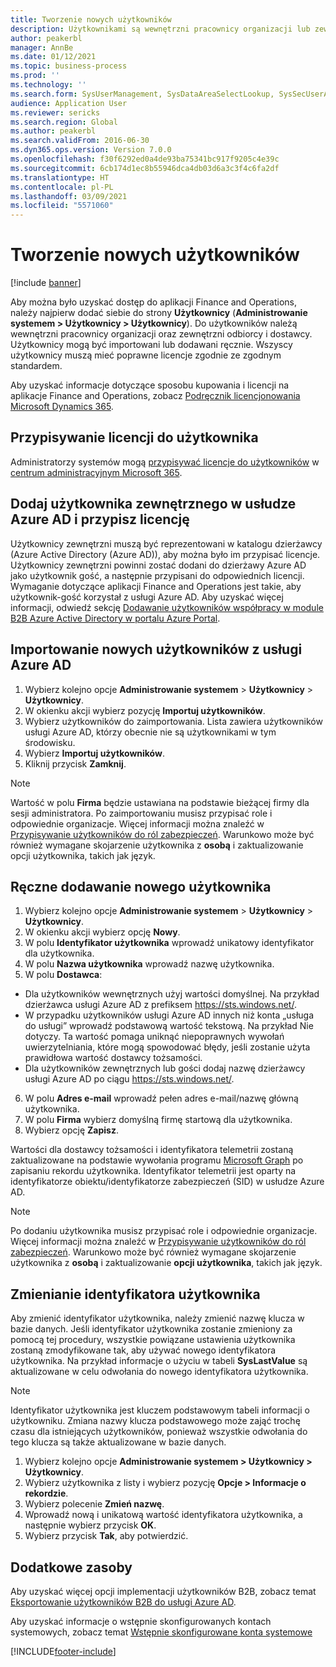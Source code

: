 ```yaml
---
title: Tworzenie nowych użytkowników
description: Użytkownikami są wewnętrzni pracownicy organizacji lub zewnętrznych odbiorcy i dostawcy, którzy potrzebują dostępu do systemu w celu wykonywania swoich zadań.
author: peakerbl
manager: AnnBe
ms.date: 01/12/2021
ms.topic: business-process
ms.prod: ''
ms.technology: ''
ms.search.form: SysUserManagement, SysDataAreaSelectLookup, SysSecUserAddRoles, SysUserMSODSUserImport
audience: Application User
ms.reviewer: sericks
ms.search.region: Global
ms.author: peakerbl
ms.search.validFrom: 2016-06-30
ms.dyn365.ops.version: Version 7.0.0
ms.openlocfilehash: f30f6292ed0a4de93ba75341bc917f9205c4e39c
ms.sourcegitcommit: 6cb174d1ec8b55946dca4db03d6a3c3f4c6fa2df
ms.translationtype: HT
ms.contentlocale: pl-PL
ms.lasthandoff: 03/09/2021
ms.locfileid: "5571060"
---
```

# <a name="create-new-users"></a>Tworzenie nowych użytkowników

[!include [banner](../../includes/banner.md)]

Aby można było uzyskać dostęp do aplikacji Finance and Operations, należy najpierw dodać siebie do strony **Użytkownicy** (**Administrowanie systemem \> Użytkownicy \> Użytkownicy**). Do użytkowników należą wewnętrzni pracownicy organizacji oraz zewnętrzni odbiorcy i dostawcy. Użytkownicy mogą być importowani lub dodawani ręcznie. Wszyscy użytkownicy muszą mieć poprawne licencje zgodnie ze zgodnym standardem.

Aby uzyskać informacje dotyczące sposobu kupowania i licencji na aplikacje Finance and Operations, zobacz [Podręcznik licencjonowania Microsoft Dynamics 365](https://go.microsoft.com/fwlink/?LinkId=866544&amp;clcid=0x409).

## <a name="assign-a-license-to-a-user"></a>Przypisywanie licencji do użytkownika
Administratorzy systemów mogą [przypisywać licencje do użytkowników](https://docs.microsoft.com/office365/admin/subscriptions-and-billing/assign-licenses-to-users?view=o365-worldwide) w [centrum administracyjnym Microsoft 365](https://docs.microsoft.com/office365/admin/admin-overview/about-the-admin-center?view=o365-worldwide).

## <a name="add-an-external-user-in-azure-ad-and-assign-a-license"></a>Dodaj użytkownika zewnętrznego w usłudze Azure AD i przypisz licencję 
Użytkownicy zewnętrzni muszą być reprezentowani w katalogu dzierżawcy (Azure Active Directory (Azure AD)), aby można było im przypisać licencje. Użytkownicy zewnętrzni powinni zostać dodani do dzierżawy Azure AD jako użytkownik gość, a następnie przypisani do odpowiednich licencji. Wymaganie dotyczące aplikacji Finance and Operations jest takie, aby użytkownik-gość korzystał z usługi Azure AD. Aby uzyskać więcej informacji, odwiedź sekcję [Dodawanie użytkowników współpracy w module B2B Azure Active Directory w portalu Azure Portal](https://docs.microsoft.com/azure/active-directory/b2b/add-users-administrator).

## <a name="import-new-users-from-azure-ad"></a>Importowanie nowych użytkowników z usługi Azure AD 
1. Wybierz kolejno opcje **Administrowanie systemem** \> **Użytkownicy** \> **Użytkownicy**.
2. W okienku akcji wybierz pozycję **Importuj użytkowników**.
3. Wybierz użytkowników do zaimportowania. Lista zawiera użytkowników usługi Azure AD, którzy obecnie nie są użytkownikami w tym środowisku.
4. Wybierz **Importuj użytkowników**.
5. Kliknij przycisk **Zamknij**.

> [!NOTE]
> Wartość w polu **Firma** będzie ustawiana na podstawie bieżącej firmy dla sesji administratora. Po zaimportowaniu musisz przypisać role i odpowiednie organizacje. Więcej informacji można znaleźć w [Przypisywanie użytkowników do ról zabezpieczeń](assign-users-security-roles.md). Warunkowo może być również wymagane skojarzenie użytkownika z **osobą** i zaktualizowanie opcji użytkownika, takich jak język.

## <a name="manually-add-a-new-user"></a>Ręczne dodawanie nowego użytkownika
1. Wybierz kolejno opcje **Administrowanie systemem** \> **Użytkownicy** \> **Użytkownicy**.
2. W okienku akcji wybierz opcję **Nowy**.
3. W polu **Identyfikator użytkownika** wprowadź unikatowy identyfikator dla użytkownika.   
4. W polu **Nazwa użytkownika** wprowadź nazwę użytkownika.  
5. W polu **Dostawca**:
 - Dla użytkowników wewnętrznych użyj wartości domyślnej. Na przykład dzierżawca usługi Azure AD z prefiksem https://sts.windows.net/.  
 - W przypadku użytkowników usługi Azure AD innych niż konta „usługa do usługi” wprowadź podstawową wartość tekstową. Na przykład Nie dotyczy. Ta wartość pomaga uniknąć niepoprawnych wywołań uwierzytelniania, które mogą spowodować błędy, jeśli zostanie użyta prawidłowa wartość dostawcy tożsamości.  
 - Dla użytkowników zewnętrznych lub gości dodaj nazwę dzierżawcy usługi Azure AD po ciągu https://sts.windows.net/.
6. W polu **Adres e-mail** wprowadź pełen adres e-mail/nazwę główną użytkownika.  
7. W polu **Firma** wybierz domyślną firmę startową dla użytkownika. 
8. Wybierz opcję **Zapisz**.

Wartości dla dostawcy tożsamości i identyfikatora telemetrii zostaną zaktualizowane na podstawie wywołania programu [Microsoft Graph](https://docs.microsoft.com/graph/overview) po zapisaniu rekordu użytkownika. Identyfikator telemetrii jest oparty na identyfikatorze obiektu/identyfikatorze zabezpieczeń (SID) w usłudze Azure AD.

> [!NOTE]
> Po dodaniu użytkownika musisz przypisać role i odpowiednie organizacje. Więcej informacji można znaleźć w [Przypisywanie użytkowników do ról zabezpieczeń](assign-users-security-roles.md). Warunkowo może być również wymagane skojarzenie użytkownika z **osobą** i zaktualizowanie **opcji użytkownika**, takich jak język.

## <a name="change-a-user-id"></a>Zmienianie identyfikatora użytkownika
Aby zmienić identyfikator użytkownika, należy zmienić nazwę klucza w bazie danych. Jeśli identyfikator użytkownika zostanie zmieniony za pomocą tej procedury, wszystkie powiązane ustawienia użytkownika zostaną zmodyfikowane tak, aby używać nowego identyfikatora użytkownika. Na przykład informacje o użyciu w tabeli **SysLastValue** są aktualizowane w celu odwołania do nowego identyfikatora użytkownika.

> [!NOTE]
> Identyfikator użytkownika jest kluczem podstawowym tabeli informacji o użytkowniku. Zmiana nazwy klucza podstawowego może zająć trochę czasu dla istniejących użytkowników, ponieważ wszystkie odwołania do tego klucza są także aktualizowane w bazie danych. 

1. Wybierz kolejno opcje **Administrowanie systemem \> Użytkownicy \> Użytkownicy**.
2. Wybierz użytkownika z listy i wybierz pozycję **Opcje \> Informacje o rekordzie**.
3. Wybierz polecenie **Zmień nazwę**.
4. Wprowadź nową i unikatową wartość identyfikatora użytkownika, a następnie wybierz przycisk **OK**. 
5. Wybierz przycisk **Tak**, aby potwierdzić.

## <a name="additional-resources"></a>Dodatkowe zasoby

Aby uzyskać więcej opcji implementacji użytkowników B2B, zobacz temat [Eksportowanie użytkowników B2B do usługi Azure AD](../implement-b2b.md).

Aby uzyskać informacje o wstępnie skonfigurowanych kontach systemowych, zobacz temat [Wstępnie skonfigurowane konta systemowe](../pre-configured-system-accounts.md)


[!INCLUDE[footer-include](../../../../includes/footer-banner.md)]